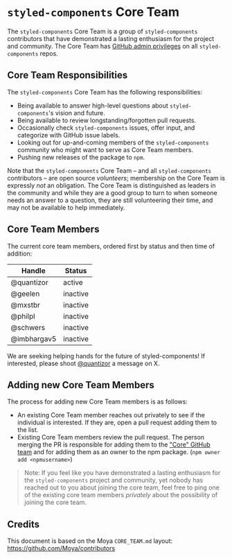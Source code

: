 # `styled-components` Core Team

The `styled-components` Core Team is a group of `styled-components` contributors that have demonstrated a lasting enthusiasm for the project and community. The Core Team has [GitHub admin privileges](https://github.com/orgs/styled-components/teams/core) on all `styled-components` repos.

## Core Team Responsibilities

The `styled-components` Core Team has the following responsibilities:

- Being available to answer high-level questions about `styled-components`'s vision and future.
- Being available to review longstanding/forgotten pull requests.
- Occasionally check `styled-components` issues, offer input, and categorize with GitHub issue labels.
- Looking out for up-and-coming members of the `styled-components` community who might want to serve as Core Team members.
- Pushing new releases of the package to `npm`.

Note that the `styled-components` Core Team – and all `styled-components` contributors – are open source _volunteers_; membership on the Core Team is expressly _not_ an obligation. The Core Team is distinguished as leaders in the community and while they are a good group to turn to when someone needs an answer to a question, they are still volunteering their time, and may not be available to help immediately.

## Core Team Members

The current core team members, ordered first by status and then time of addition:

| Handle      | Status   |
| ----------- | -------- |
| @quantizor  | active   |
| @geelen     | inactive |
| @mxstbr     | inactive |
| @philpl     | inactive |
| @schwers    | inactive |
| @imbhargav5 | inactive |

We are seeking helping hands for the future of styled-components! If interested, please shoot [@quantizor](https://x.com/quantizor) a message on X.

## Adding new Core Team Members

The process for adding new Core Team members is as follows:

- An existing Core Team member reaches out privately to see if the individual is interested. If they are, open a pull request adding them to the list.
- Existing Core Team members review the pull request. The person merging the PR is responsible for adding them to the ["Core" GitHub team](https://github.com/orgs/styled-components/teams/core) and for adding them as an owner to the npm package. (`npm owner add <npmusername>`)

> Note: If you feel like you have demonstrated a lasting enthusiasm for the `styled-components` project and community, yet nobody has reached out to you about joining the core team, feel free to ping one of the existing core team members _privately_ about the possibility of joining the core team.

## Credits

This document is based on the Moya `CORE_TEAM.md` layout: https://github.com/Moya/contributors
